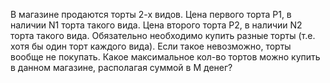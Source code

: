 В магазине продаются торты 2-х видов. Цена первого торта P1, в наличии N1 торта такого вида. Цена второго торта P2, в наличии N2 торта такого вида.
Обязательно необходимо купить разные торты (т.е. хотя бы один торт каждого вида). Если такое невозможно, торты вообще не покупать.
Какое максимальное кол-во тортов можно купить в данном магазине, располагая суммой в M денег?

